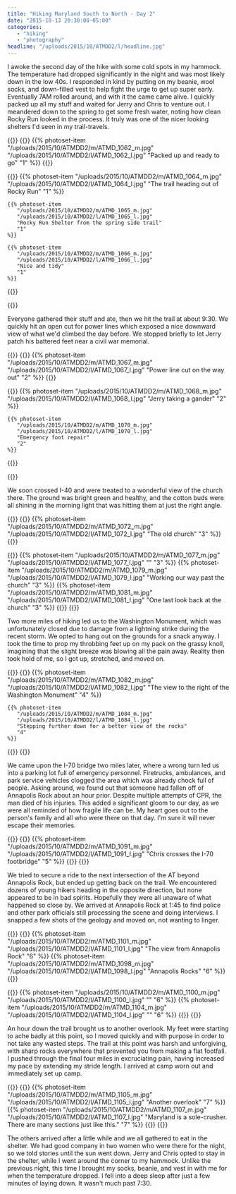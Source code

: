 ```yaml
---
title: "Hiking Maryland South to North - Day 2"
date: "2015-10-13 20:30:00-05:00"
categories:
   - "hiking"
   - "photography"
headline: "/uploads/2015/10/ATMDD2/l/headline.jpg"
---
```

I awoke the second day of the hike with some cold spots in my hammock. The temperature had dropped significantly in the night and was most likely down in the low 40s. I responded in kind by putting on my beanie, wool socks, and down-filled vest to help fight the urge to get up super early. Eventually 7AM rolled around, and with it the came came alive. I quickly packed up all my stuff and waited for Jerry and Chris to venture out. I meandered down to the spring to get some fresh water, noting how clean Rocky Run looked in the process. It truly was one of the nicer looking shelters I'd seen in my trail-travels.

{{<photoset>}}
  {{<photoset-row>}}
    {{% photoset-item
       "/uploads/2015/10/ATMDD2/m/ATMD_1062_m.jpg"
       "/uploads/2015/10/ATMDD2/l/ATMD_1062_l.jpg"
       "Packed up and ready to go"
       "1"
    %}}
  {{</photoset-row>}}

  {{<photoset-row>}}
    {{% photoset-item
       "/uploads/2015/10/ATMDD2/m/ATMD_1064_m.jpg"
       "/uploads/2015/10/ATMDD2/l/ATMD_1064_l.jpg"
       "The trail heading out of Rocky Run"
       "1"
    %}}

    {{% photoset-item
       "/uploads/2015/10/ATMDD2/m/ATMD_1065_m.jpg"
       "/uploads/2015/10/ATMDD2/l/ATMD_1065_l.jpg"
       "Rocky Run Shelter from the spring side trail"
       "1"
    %}}

    {{% photoset-item
       "/uploads/2015/10/ATMDD2/m/ATMD_1066_m.jpg"
       "/uploads/2015/10/ATMDD2/l/ATMD_1066_l.jpg"
       "Nice and tidy"
       "1"
    %}}
  {{</photoset-row>}}

{{</photoset>}}

Everyone gathered their stuff and ate, then we hit the trail at about 9:30. We quickly hit an open cut for power lines which exposed a nice downward view of what we'd climbed the day before. We stopped briefly to let Jerry patch his battered feet near a civil war memorial.

{{<photoset>}}
  {{<photoset-row>}}
    {{% photoset-item
       "/uploads/2015/10/ATMDD2/m/ATMD_1067_m.jpg"
       "/uploads/2015/10/ATMDD2/l/ATMD_1067_l.jpg"
       "Power line cut on the way out"
       "2"
    %}}
  {{</photoset-row>}}

  {{<photoset-row>}}
    {{% photoset-item
       "/uploads/2015/10/ATMDD2/m/ATMD_1068_m.jpg"
       "/uploads/2015/10/ATMDD2/l/ATMD_1068_l.jpg"
       "Jerry taking a gander"
       "2"
    %}}

    {{% photoset-item
       "/uploads/2015/10/ATMDD2/m/ATMD_1070_m.jpg"
       "/uploads/2015/10/ATMDD2/l/ATMD_1070_l.jpg"
       "Emergency foot repair"
       "2"
    %}}
  {{</photoset-row>}}

{{</photoset>}}

We soon crossed I-40 and were treated to a wonderful view of the church there. The ground was bright green and healthy, and the cotton buds were all shining in the morning light that was hitting them at just the right angle.

{{<photoset>}}
  {{<photoset-row>}}
    {{% photoset-item
       "/uploads/2015/10/ATMDD2/m/ATMD_1072_m.jpg"
       "/uploads/2015/10/ATMDD2/l/ATMD_1072_l.jpg"
       "The old church"
       "3"
    %}}
  {{</photoset-row>}}

  {{<photoset-row>}}
    {{% photoset-item
       "/uploads/2015/10/ATMDD2/m/ATMD_1077_m.jpg"
       "/uploads/2015/10/ATMDD2/l/ATMD_1077_l.jpg"
       ""
       "3"
    %}}
    {{% photoset-item
       "/uploads/2015/10/ATMDD2/m/ATMD_1079_m.jpg"
       "/uploads/2015/10/ATMDD2/l/ATMD_1079_l.jpg"
       "Working our way past the church"
       "3"
    %}}
    {{% photoset-item
       "/uploads/2015/10/ATMDD2/m/ATMD_1081_m.jpg"
       "/uploads/2015/10/ATMDD2/l/ATMD_1081_l.jpg"
       "One last look back at the church"
       "3"
    %}}
  {{</photoset-row>}}
{{</photoset>}}

Two more miles of hiking led us to the Washington Monument, which was unfortunately closed due to damage from a lightning strike during the recent storm. We opted to hang out on the grounds for a snack anyway. I took the time to prop my throbbing feet up on my pack on the grassy knoll, imagining that the slight breeze was blowing all the pain away. Reality then took hold of me, so I got up, stretched, and moved on.

{{<photoset>}}
  {{<photoset-row>}}
    {{% photoset-item
       "/uploads/2015/10/ATMDD2/m/ATMD_1082_m.jpg"
       "/uploads/2015/10/ATMDD2/l/ATMD_1082_l.jpg"
       "The view to the right of the Washington Monument"
       "4"
    %}}

    {{% photoset-item
       "/uploads/2015/10/ATMDD2/m/ATMD_1084_m.jpg"
       "/uploads/2015/10/ATMDD2/l/ATMD_1084_l.jpg"
       "Stepping further down for a better view of the rocks"
       "4"
    %}}
  {{</photoset-row>}}
{{</photoset>}}

We came upon the I-70 bridge two miles later, where a wrong turn led us into a parking lot full of emergency personnel. Firetrucks, ambulances, and park service vehicles clogged the area which was already chock full of people. Asking around, we found out that someone had fallen off of Annapolis Rock about an hour prior. Despite multiple attempts of CPR, the man died of his injuries. This added a significant gloom to our day, as we were all reminded of how fragile life can be. My heart goes out to the person's family and all who were there on that day. I'm sure it will never escape their memories.

{{<photoset>}}
  {{<photoset-row>}}
    {{% photoset-item
       "/uploads/2015/10/ATMDD2/m/ATMD_1091_m.jpg"
       "/uploads/2015/10/ATMDD2/l/ATMD_1091_l.jpg"
       "Chris crosses the I-70 footbridge"
       "5"
    %}}
  {{</photoset-row>}}
{{</photoset>}}

We tried to secure a ride to the next intersection of the AT beyond Annapolis Rock, but ended up getting back on the trail. We encountered dozens of young hikers heading in the opposite direction, but none appeared to be in bad spirits. Hopefully they were all unaware of what happened so close by. We arrived at Annapolis Rock at 1:45 to find police and other park officials still processing the scene and doing interviews. I snapped a few shots of the geology and moved on, not wanting to linger.

{{<photoset>}}
  {{<photoset-row>}}
    {{% photoset-item
       "/uploads/2015/10/ATMDD2/m/ATMD_1101_m.jpg"
       "/uploads/2015/10/ATMDD2/l/ATMD_1101_l.jpg"
       "The view from Annapolis Rock"
       "6"
    %}}
    {{% photoset-item
       "/uploads/2015/10/ATMDD2/m/ATMD_1098_m.jpg"
       "/uploads/2015/10/ATMDD2/l/ATMD_1098_l.jpg"
       "Annapolis Rocks"
       "6"
    %}}
  {{</photoset-row>}}

  {{<photoset-row>}}
    {{% photoset-item
       "/uploads/2015/10/ATMDD2/m/ATMD_1100_m.jpg"
       "/uploads/2015/10/ATMDD2/l/ATMD_1100_l.jpg"
       ""
       "6"
    %}}
    {{% photoset-item
       "/uploads/2015/10/ATMDD2/m/ATMD_1104_m.jpg"
       "/uploads/2015/10/ATMDD2/l/ATMD_1104_l.jpg"
       ""
       "6"
    %}}
  {{</photoset-row>}}
{{</photoset>}}

An hour down the trail brought us to another overlook. My feet were starting to ache badly at this point, so I moved quickly and with purpose in order to not take any wasted steps. The trail at this point was harsh and unforgiving, with sharp rocks everywhere that prevented you from making a flat footfall. I pushed through the final four miles in excruciating pain, having increased my pace by extending my stride length. I arrived at camp worn out and immediately set up camp.

{{<photoset>}}
  {{<photoset-row>}}
    {{% photoset-item
       "/uploads/2015/10/ATMDD2/m/ATMD_1105_m.jpg"
       "/uploads/2015/10/ATMDD2/l/ATMD_1105_l.jpg"
       "Another overlook"
       "7"
    %}}
    {{% photoset-item
       "/uploads/2015/10/ATMDD2/m/ATMD_1107_m.jpg"
       "/uploads/2015/10/ATMDD2/l/ATMD_1107_l.jpg"
       "Maryland is a sole-crusher. There are many sections just like this."
       "7"
    %}}
  {{</photoset-row>}}
{{</photoset>}}

The others arrived after a little while and we all gathered to eat in the shelter. We had good company in two women who were there for the night, so we told stories until the sun went down. Jerry and Chris opted to stay in the shelter, while I went around the corner to my hammock. Unlike the previous night, this time I brought my socks, beanie, and vest in with me for when the temperature dropped. I fell into a deep sleep after just a few minutes of laying down. It wasn't much past 7:30.
